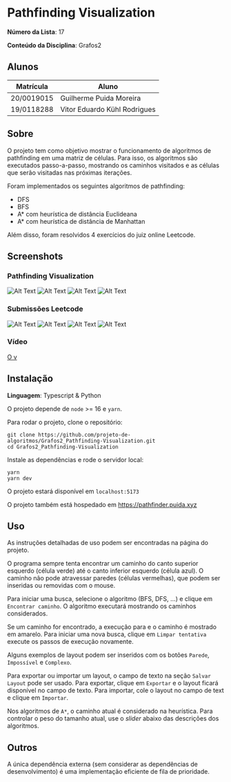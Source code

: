 # Pathfinding Visualization

**Número da Lista**: 17

**Conteúdo da Disciplina**: Grafos2 

## Alunos

|Matrícula | Aluno |
| -- | -- |
| 20/0019015 | Guilherme Puida Moreira |
| 19/0118288 | Vitor Eduardo Kühl Rodrigues |

## Sobre 

O projeto tem como objetivo mostrar o funcionamento de algoritmos de pathfinding em uma matriz de células.
Para isso, os algoritmos são executados passo-a-passo, mostrando os caminhos visitados e as células
que serão visitadas nas próximas iterações.

Foram implementados os seguintes algoritmos de pathfinding:

- DFS
- BFS
- A* com heurística de distância Euclideana
- A* com heurística de distância de Manhattan

Além disso, foram resolvidos 4 exercícios do juiz online Leetcode.

## Screenshots

### Pathfinding Visualization

![Alt Text](/media/image1.png)
![Alt Text](/media/image2.png)
![Alt Text](/media/image3.png)
![Alt Text](/media/image4.png)

### Submissões Leetcode

![Alt Text](/media/leet1.jpg)
![Alt Text](/media/leet2.jpg)
![Alt Text](/media/leet3.jpg)
![Alt Text](/media/leet4.jpg)

### Vídeo

[O v](/media/compressed.mp4)

## Instalação 

**Linguagem**: Typescript & Python

O projeto depende de `node` >= 16 e `yarn`.

Para rodar o projeto, clone o repositório:

```
git clone https://github.com/projeto-de-algoritmos/Grafos2_Pathfinding-Visualization.git
cd Grafos2_Pathfinding-Visualization
```

Instale as dependências e rode o servidor local:

```
yarn
yarn dev
```

O projeto estará disponível em `localhost:5173`

O projeto também está hospedado em https://pathfinder.puida.xyz

## Uso 

As instruções detalhadas de uso podem ser encontradas na página do projeto.

O programa sempre tenta encontrar um caminho do canto superior esquerdo (célula verde) até o canto inferior esquerdo (célula azul).
O caminho não pode atravessar paredes (células vermelhas), que podem ser inseridas ou removidas com o mouse.

Para iniciar uma busca, selecione o algoritmo (BFS, DFS, ...) e clique em `Encontrar caminho`.
O algoritmo executará mostrando os caminhos considerados.

Se um caminho for encontrado, a execução para e o caminho é mostrado em amarelo.
Para iniciar uma nova busca, clique em `Limpar tentativa` execute os passos de execução novamente.

Alguns exemplos de layout podem ser inseridos com os botões `Parede`, `Impossível` e `Complexo`.

Para exportar ou importar um layout, o campo de texto na seção `Salvar Layout` pode ser usado.
Para exportar, clique em `Exportar` e o layout ficará disponível no campo de texto.
Para importar, cole o layout no campo de text e clique em `Importar`.

Nos algoritmos de `A*`, o caminho atual é considerado na heurística.
Para controlar o peso do tamanho atual, use o _slider_ abaixo das descrições dos algoritmos.

## Outros 

A única dependência externa (sem considerar as dependências de desenvolvimento) é uma implementação eficiente de fila de prioridade.

